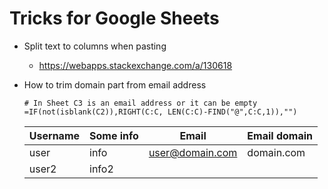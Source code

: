 # Tricks for Google Sheets
* Split text to columns when pasting
  * https://webapps.stackexchange.com/a/130618
* How to trim domain part from email address

      # In Sheet C3 is an email address or it can be empty
      =IF(not(isblank(C2)),RIGHT(C:C, LEN(C:C)-FIND("@",C:C,1)),"")
      
  | Username | Some info | Email | Email domain |
  |----------|-----------|-------|--------------|
  |user|info|user@domain.com|domain.com|
  |user2|info2|||
